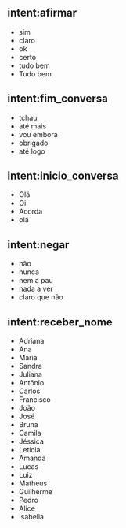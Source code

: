 
## intent:afirmar
- sim
- claro
- ok
- certo
- tudo bem
- Tudo bem

## intent:fim_conversa
- tchau
- até mais
- vou embora
- obrigado
- até logo

## intent:inicio_conversa
- Olá
- Oi
- Acorda
- olá

## intent:negar
- não
- nunca
- nem a pau
- nada a ver
- claro que não

## intent:receber_nome
- Adriana
- Ana
- Maria
- Sandra
- Juliana
- Antônio
- Carlos
- Francisco
- João
- José
- Bruna
- Camila
- Jéssica
- Letícia
- Amanda
- Lucas
- Luiz
- Matheus
- Guilherme
- Pedro
- Alice
- Isabella

